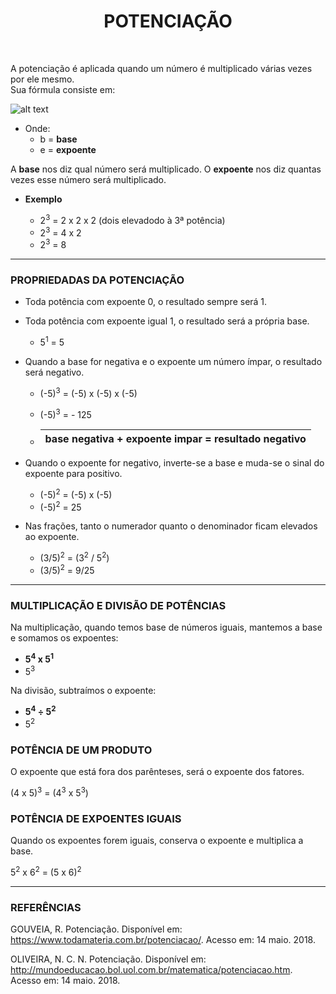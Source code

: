 <h1 align = "center">POTENCIAÇÃO</h1>

<br>

A potenciação é aplicada quando um número é multiplicado várias vezes por ele mesmo.<br>
Sua fórmula consiste em:

![alt text](https://raw.githubusercontent.com/ranielcsar/Matematica/master/imagens/potencia.png "Fórmula")

- Onde:
	- b = **base**
	- e = **expoente**

A **base** nos diz qual número será multiplicado. O **expoente** nos diz quantas vezes esse número será multiplicado.

- **Exemplo**

	- 2<sup>3</sup> = 2 x 2 x 2 (dois elevadodo à 3ª potência)
	- 2<sup>3</sup> = 4 x 2
	- 2<sup>3</sup> = 8

___

### PROPRIEDADAS DA POTENCIAÇÃO

- Toda potência com expoente 0, o resultado sempre será 1.
- Toda potência com expoente igual 1, o resultado será a própria base.

	- 5<sup>1</sup> = 5

- Quando a base for negativa e o expoente um número ímpar, o resultado será negativo.

	- (-5)<sup>3</sup> = (-5) x (-5) x (-5)
	- (-5)<sup>3</sup> = - 125
	
 	- | base negativa + expoente impar = resultado negativo
   	  |-
	
- Quando o expoente for negativo, inverte-se a base e muda-se o sinal do expoente para positivo.

	- (-5)<sup>2</sup> = (-5) x (-5)
	- (-5)<sup>2</sup> = 25

- Nas frações, tanto o numerador quanto o denominador ficam elevados ao expoente.

	- (3/5)<sup>2</sup> = (3<sup>2</sup> / 5<sup>2</sup>)
	- (3/5)<sup>2</sup> = 9/25

___

### MULTIPLICAÇÃO E DIVISÃO DE POTÊNCIAS

Na multiplicação, quando temos base de números iguais, mantemos a base e somamos os expoentes:

- <b>5<sup>4</sup> x 5<sup>1</sup></b>
- 5<sup>3</sup>

Na divisão, subtraímos o expoente:

- <b>5<sup>4</sup> ÷ 5<sup>2</sup></b>
- 5<sup>2</sup>


### POTÊNCIA DE UM PRODUTO

O expoente que está fora dos parênteses, será o expoente dos fatores.

(4 x 5)<sup>3</sup> = (4<sup>3</sup> x 5<sup>3</sup>)

### POTÊNCIA DE EXPOENTES IGUAIS

Quando os expoentes forem iguais, conserva o expoente e multiplica a base.

5<sup>2</sup> x 6<sup>2</sup> = (5 x 6)<sup>2</sup>

___

### REFERÊNCIAS

GOUVEIA, R. Potenciação. Disponível em: <https://www.todamateria.com.br/potenciacao/>. Acesso em: 14 maio. 2018.

OLIVEIRA, N. C. N. Potenciação. Disponível em: <http://mundoeducacao.bol.uol.com.br/matematica/potenciacao.htm>. Acesso em: 14 maio. 2018.
